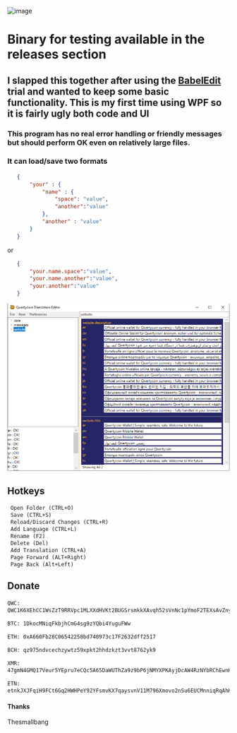 ![image](https://cdn.qwertycoin.org/images/press/other/qwc-github-3.png)


# Binary for testing available in the releases section

## I slapped this together after using the [BabelEdit](https://www.codeandweb.com/babeledit) trial and wanted to keep some basic functionality. This is my first time using WPF so it is fairly ugly both code and UI

### This program has no real error handling or friendly messages but should perform OK even on relatively large files.

### It can load/save two formats
```json
   {
       "your" : {
           "name" : {
               "space": "value",
               "another":"value"
           },
           "another" : "value"
       }
   }
```

or
```json
   {
       "your.name.space":"value",
       "your.name.another":"value",
       "your.another":"value"
   }
```


![screenshot-mainwindow](https://github.com/qwertycoin-org/JsonTranslationEditor/blob/master/QWCTranslationEditor/Assets/Images/screenshot1.png "Main Window")

## Hotkeys
```
 Open Folder (CTRL+O)
 Save (CTRL+S)
 Reload/Discard Changes (CTRL+R)
 Add Language (CTRL+L)
 Rename (F2)
 Delete (Del)
 Add Translation (CTRL+A)
 Page Forward (ALT+Right)
 Page Back (Alt+Left)
```


## Donate <a name="donate"></a>

```
QWC: QWC1K6XEhCC1WsZzT9RRVpc1MLXXdHVKt2BUGSrsmkkXAvqh52sVnNc1pYmoF2TEXsAvZnyPaZu8MW3S8EWHNfAh7X2xa63P7Y
```
```
BTC: 1DkocMNiqFkbjhCmG4sg9zYQbi4YuguFWw
```
```
ETH: 0xA660Fb28C06542258bd740973c17F2632dff2517
```
```
BCH: qz975ndvcechzywtz59xpkt2hhdzkzt3vvt8762yk9
```
```
XMR: 47gmN4GMQ17Veur5YEpru7eCQc5A65DaWUThZa9z9bP6jNMYXPKAyjDcAW4RzNYbRChEwnKu1H3qt9FPW9CnpwZgNscKawX
```
```
ETN: etnkJXJFqiH9FCt6Gq2HWHPeY92YFsmvKX7qaysvnV11M796Xmovo2nSu6EUCMnniqRqAhKX9AQp31GbG3M2DiVM3qRDSQ5Vwq
```

#### Thanks <a name="thanks"></a>

Thesmallbang
